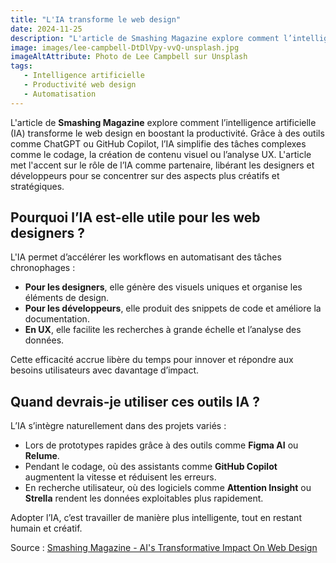 ```yaml
---
title: "L'IA transforme le web design"
date: 2024-11-25
description: "L'article de Smashing Magazine explore comment l’intelligence artificielle (IA) transforme le web design en boostant la productivité."
image: images/lee-campbell-DtDlVpy-vvQ-unsplash.jpg
imageAltAttribute: Photo de Lee Campbell sur Unsplash
tags:
   - Intelligence artificielle  
   - Productivité web design  
   - Automatisation
---
```


L'article de **Smashing Magazine** explore comment l’intelligence artificielle (IA) transforme le web design en boostant la productivité. Grâce à des outils comme ChatGPT ou GitHub Copilot, l’IA simplifie des tâches complexes comme le codage, la création de contenu visuel ou l’analyse UX. L'article met l'accent sur le rôle de l’IA comme partenaire, libérant les designers et développeurs pour se concentrer sur des aspects plus créatifs et stratégiques.

## **Pourquoi l’IA est-elle utile pour les web designers ?**

L'IA permet d’accélérer les workflows en automatisant des tâches chronophages :

- **Pour les designers**, elle génère des visuels uniques et organise les éléments de design.
- **Pour les développeurs**, elle produit des snippets de code et améliore la documentation.
- **En UX**, elle facilite les recherches à grande échelle et l’analyse des données.

Cette efficacité accrue libère du temps pour innover et répondre aux besoins utilisateurs avec davantage d’impact.

## **Quand devrais-je utiliser ces outils IA ?**

L’IA s’intègre naturellement dans des projets variés :

- Lors de prototypes rapides grâce à des outils comme **Figma AI** ou **Relume**.
- Pendant le codage, où des assistants comme **GitHub Copilot** augmentent la vitesse et réduisent les erreurs.
- En recherche utilisateur, où des logiciels comme **Attention Insight** ou **Strella** rendent les données exploitables plus rapidement.  

Adopter l’IA, c’est travailler de manière plus intelligente, tout en restant humain et créatif.

Source : [Smashing Magazine - AI's Transformative Impact On Web Design](https://www.smashingmagazine.com/2024/11/ai-transformative-impact-web-design-supercharging-productivity/)
